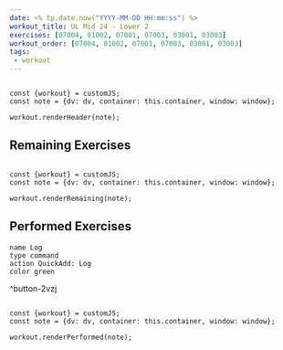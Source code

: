 ```yaml
---
date: <% tp.date.now("YYYY-MM-DD HH:mm:ss") %>
workout_title: UL Mid 24 - Lower 2
exercises: [07004, 01002, 07001, 07003, 03001, 03003]
workout_order: [07004, 01002, 07001, 07003, 03001, 03003]
tags:
 - workout
---
```


```dataviewjs

const {workout} = customJS;
const note = {dv: dv, container: this.container, window: window};

workout.renderHeader(note);

```

## Remaining Exercises
```dataviewjs

const {workout} = customJS;
const note = {dv: dv, container: this.container, window: window};

workout.renderRemaining(note);

```

## Performed Exercises
```button
name Log
type command
action QuickAdd: Log
color green
```
^button-2vzj
```dataviewjs

const {workout} = customJS;
const note = {dv: dv, container: this.container, window: window};

workout.renderPerformed(note);

```